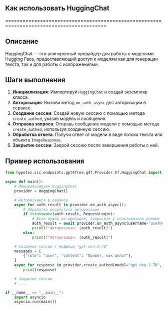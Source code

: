 ## Как использовать HuggingChat
=========================================================================================

Описание
-------------------------
HuggingChat — это асинхронный провайдер для работы с моделями Hugging Face, предоставляющий доступ к  моделям  как для генерации текста, так и для работы с изображениями.

Шаги выполнения
-------------------------
1. **Инициализация**: Импортируй `HuggingChat`  и создай экземпляр класса.
2. **Авторизация**: Вызови метод `on_auth_async`  для авторизации в сервисе.
3. **Создание сессии**:  Создай новую сессию с помощью метода `create_authed`,  указав модель и сообщения.
4. **Отправка запроса**:  Отправь сообщение модели с помощью метода `create_authed`, используя созданную сессию.
5. **Обработка ответа**:  Получи ответ от модели в виде потока текста или объекта `ImageResponse`.
6. **Закрытие сессии**: Закрой сессию после завершения работы с ней.

Пример использования
-------------------------

```python
from hypotez.src.endpoints.gpt4free.g4f.Provider.hf.HuggingChat import HuggingChat

async def main():
    # Инициализируем HuggingChat
    provider = HuggingChat()

    # Авторизуемся в сервисе
    async for auth_result in provider.on_auth_async():
        # Обработка результата авторизации
        if isinstance(auth_result, RequestLogin):
            # Если нужна авторизация, запросите у пользователя данные
            auth_result = await provider.on_auth_async(username="user@example.com", password="password")
            print(f"Авторизован: {auth_result}")
        else:
            print(f"Авторизован: {auth_result}")

    # Создание сессии с моделью "gpt-neo-2.7B"
    messages = [
        {"role": "user", "content": "Привет, как дела?"},
    ]
    async for response in provider.create_authed(model="gpt-neo-2.7B", messages=messages, auth_result=auth_result):
        print(response)

    # Закрытие сессии 
    # ...

if __name__ == "__main__":
    import asyncio
    asyncio.run(main())
```